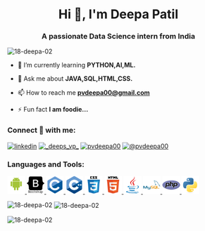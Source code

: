 <h1 align="center">Hi 👋, I'm Deepa Patil</h1>
<h3 align="center">A passionate Data Science intern from India</h3>

<p align="left"> <img src="https://komarev.com/ghpvc/?username=18-deepa-02&label=Profile%20views&color=0e75b6&style=flat" alt="18-deepa-02" /> </p>

- 🌱 I’m currently learning **PYTHON,AI,ML.**

- 💬 Ask me about **JAVA,SQL,HTML,CSS.**

- 📫 How to reach me **pvdeepa00@gmail.com**

- ⚡ Fun fact **I am foodie...**

<h3 align="left">Connect 🤝 with me:</h3>
<p align="left">
<a href="https://linkedin.com/in/deepa-patil-123151236" target="blank"><img align="center" src="https://www.flaticon.com/free-icon/linkedin_174857" alt="linkedin" height="30" width="40" /></a>
<a href="https://instagram.com/_deeps_vp_" target="blank"><img align="center" src="https://raw.githubusercontent.com/rahuldkjain/github-profile-readme-generator/master/src/images/icons/Social/instagram.svg" alt="_deeps_vp_" height="30" width="40" /></a>
<a href="https://www.hackerrank.com/pvdeepa00" target="blank"><img align="center" src="https://raw.githubusercontent.com/rahuldkjain/github-profile-readme-generator/master/src/images/icons/Social/hackerrank.svg" alt="pvdeepa00" height="30" width="40" /></a>
<a href="https://www.hackerearth.com/@pvdeepa00" target="blank"><img align="center" src="https://raw.githubusercontent.com/rahuldkjain/github-profile-readme-generator/master/src/images/icons/Social/hackerearth.svg" alt="@pvdeepa00" height="30" width="40" /></a>
</p>

<h3 align="left">Languages and Tools:</h3>
<p align="left"> <a href="https://developer.android.com" target="_blank" rel="noreferrer"> <img src="https://raw.githubusercontent.com/devicons/devicon/master/icons/android/android-original-wordmark.svg" alt="android" width="40" height="40"/> </a> <a href="https://getbootstrap.com" target="_blank" rel="noreferrer"> <img src="https://raw.githubusercontent.com/devicons/devicon/master/icons/bootstrap/bootstrap-plain-wordmark.svg" alt="bootstrap" width="40" height="40"/> </a> <a href="https://www.cprogramming.com/" target="_blank" rel="noreferrer"> <img src="https://raw.githubusercontent.com/devicons/devicon/master/icons/c/c-original.svg" alt="c" width="40" height="40"/> </a> <a href="https://www.w3schools.com/cpp/" target="_blank" rel="noreferrer"> <img src="https://raw.githubusercontent.com/devicons/devicon/master/icons/cplusplus/cplusplus-original.svg" alt="cplusplus" width="40" height="40"/> </a> <a href="https://www.w3schools.com/css/" target="_blank" rel="noreferrer"> <img src="https://raw.githubusercontent.com/devicons/devicon/master/icons/css3/css3-original-wordmark.svg" alt="css3" width="40" height="40"/> </a> <a href="https://www.w3.org/html/" target="_blank" rel="noreferrer"> <img src="https://raw.githubusercontent.com/devicons/devicon/master/icons/html5/html5-original-wordmark.svg" alt="html5" width="40" height="40"/> </a> <a href="https://www.java.com" target="_blank" rel="noreferrer"> <img src="https://raw.githubusercontent.com/devicons/devicon/master/icons/java/java-original.svg" alt="java" width="40" height="40"/> </a> <a href="https://www.mysql.com/" target="_blank" rel="noreferrer"> <img src="https://raw.githubusercontent.com/devicons/devicon/master/icons/mysql/mysql-original-wordmark.svg" alt="mysql" width="40" height="40"/> </a> <a href="https://www.php.net" target="_blank" rel="noreferrer"> <img src="https://raw.githubusercontent.com/devicons/devicon/master/icons/php/php-original.svg" alt="php" width="40" height="40"/> </a> <a href="https://www.python.org" target="_blank" rel="noreferrer"> <img src="https://raw.githubusercontent.com/devicons/devicon/master/icons/python/python-original.svg" alt="python" width="40" height="40"/> </a> </p>

<p><img align="left" src="https://github-readme-stats.vercel.app/api/top-langs?username=18-deepa-02&show_icons=true&locale=en&layout=compact" alt="18-deepa-02" /></p>

<p>&nbsp;<img align="center" src="https://github-readme-stats.vercel.app/api?username=18-deepa-02&show_icons=true&locale=en" alt="18-deepa-02" /></p>

<p><img align="center" src="https://github-readme-streak-stats.herokuapp.com/?user=18-deepa-02&" alt="18-deepa-02" /></p>
